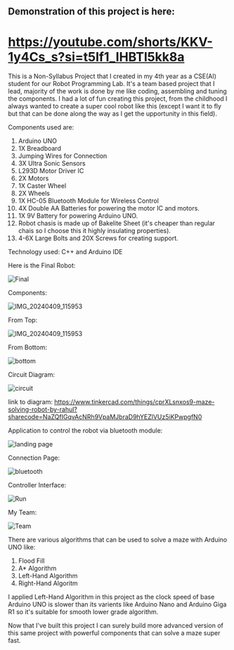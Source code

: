 ## Demonstration of this project is here:
# https://youtube.com/shorts/KKV-1y4Cs_s?si=t5If1_IHBTl5kk8a

This is a Non-Syllabus Project that I created in my 4th year as a CSE(AI) student for our Robot Programming Lab.
It's a team based project that I lead, majority of the work is done by me like coding, assembling and tuning the components.
I had a lot of fun creating this project, from the childhood I always wanted to create a super cool robot like this (except I want it to fly but that can be done along the way as I get the upportunity in this field).

Components used are: 
1. Arduino UNO
2. 1X Breadboard
3. Jumping Wires for Connection
4. 3X Ultra Sonic Sensors
5. L293D Motor Driver IC
6. 2X Motors
7. 1X Caster Wheel
8. 2X Wheels 
9. 1X HC-05 Bluetooth Module for Wireless Control 
10. 4X Double AA Batteries for powering the motor IC and motors.
11. 1X 9V Battery for powering Arduino UNO.
12. Robot chasis is made up of Bakelite Sheet (it's cheaper than regular chais so I choose this it highly insulating properties).
13. 4-6X Large Bolts and 20X Screws for creating support.

Technology used: C++ and Arduino IDE


Here is the Final Robot:


![Final](https://github.com/user-attachments/assets/e3444d11-7a9a-4d6e-9e62-cc71b1649c36)




Components:


![IMG_20240409_115953](https://github.com/user-attachments/assets/703b6a37-68b3-4c3f-bc76-a26302df582f)



From Top:


![IMG_20240409_115953](https://github.com/user-attachments/assets/703b6a37-68b3-4c3f-bc76-a26302df582f)


From Bottom:


![bottom](https://github.com/user-attachments/assets/2d74c6c0-a2fa-4857-b4fc-3c1c2c07badb)



Circuit Diagram:


![circuit](https://github.com/user-attachments/assets/fd8209a6-aeb3-4c57-8e66-8a17082a08fc)


link to diagram: https://www.tinkercad.com/things/cprXLsnxos9-maze-solving-robot-by-rahul?sharecode=NaZQfIGqvAcNRh9VpaMJbraD9hYEZlVUz5iKPwpgfN0



Application to control the robot via bluetooth module:


![landing page](https://github.com/user-attachments/assets/8b3b20f3-2fba-46f7-b0ef-b5e99f856dae)



Connection Page:


![bluetooth](https://github.com/user-attachments/assets/4ab0d920-08b6-42c4-8856-6c76fa057df7)



Controller Interface:


![Run](https://github.com/user-attachments/assets/fdbe7609-b4a1-4ea8-8e24-7fec91c2fe7f)



My Team:


![Team](https://github.com/user-attachments/assets/7abdf305-71c7-4f95-ab24-9745b6fa889e)



There are various algorithms that can be used to solve a maze with Arduino UNO like:
1. Flood Fill
2. A* Algorithm
3. Left-Hand Algorithm
4. Right-Hand Algoritm

I applied Left-Hand Algorithm in this project as the clock speed of base Arduino UNO is slower than its varients like Arduino Nano and Arduino Giga R1 so it's suitable for smooth lower grade algorithm.


Now that I've built this project I can surely build more advanced version of this same project with powerful components that can solve a maze super fast. 

